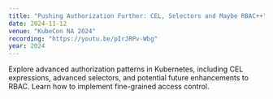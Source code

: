 ```yaml
---
title: "Pushing Authorization Further: CEL, Selectors and Maybe RBAC++"
date: 2024-11-12
venue: "KubeCon NA 2024"
recording: "https://youtu.be/pIrJRPv-Wbg"
year: 2024
---
```


Explore advanced authorization patterns in Kubernetes, including CEL expressions, advanced selectors, and potential future enhancements to RBAC. Learn how to implement fine-grained access control.
